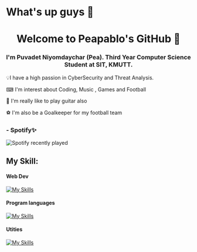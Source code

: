 # What's up guys 👾
<h1 align = "center">Welcome to Peapablo's GitHub 🥜 </h1>

<h3 align = "center"> I'm Puvadet Niyomdaychar (Pea). Third Year Computer Science Student at SIT, KMUTT.</h3>

💡I have a high passion in CyberSecurity and Threat Analysis.

⌨ I'm interest about Coding, Music , Games and Football

🎸 I'm really like to play guitar also

⚽️ I'm also be a Goalkeeper for my football team

### - Spotify✨
![Spotify recently played](https://spotify-recently-played-readme.vercel.app/api?user=31zpkvwvhitz6exyisjc2ztxwpam)

<h2>My Skill:</h2>
<h4>Web Dev </h4>

[![My Skills](https://skillicons.dev/icons?i=js,html,css,bootstrap,react,nodejs)](https://skillicons.dev)

<h4>Program languages</h4>

[![My Skills](https://skillicons.dev/icons?i=java,py)](https://skillicons.dev)

<h4>Utities</h4>

[![My Skills](https://skillicons.dev/icons?i=figma,git,github,flutter,vscode,discord)](https://skillicons.dev)







